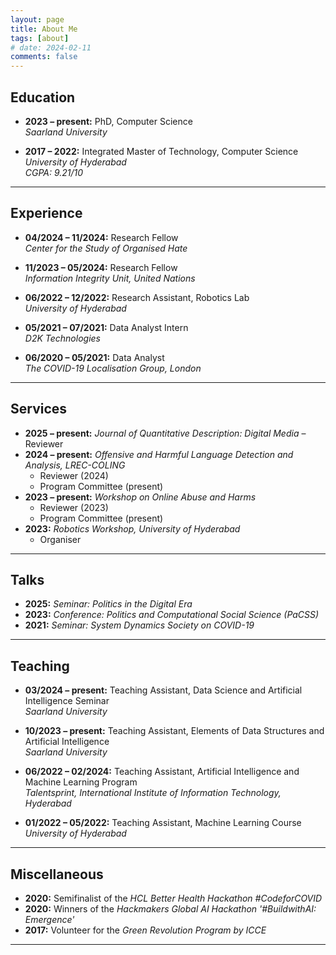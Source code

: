 ```yaml
---
layout: page
title: About Me 
tags: [about]
# date: 2024-02-11
comments: false
---
```


## Education

- **2023 – present:** PhD, Computer Science  
  *Saarland University*

- **2017 – 2022:** Integrated Master of Technology, Computer Science  
  *University of Hyderabad*  
  *CGPA: 9.21/10*

---

## Experience

- **04/2024 – 11/2024:** Research Fellow  
  *Center for the Study of Organised Hate*

- **11/2023 – 05/2024:** Research Fellow  
  *Information Integrity Unit, United Nations*

- **06/2022 – 12/2022:** Research Assistant, Robotics Lab  
  *University of Hyderabad*

- **05/2021 – 07/2021:** Data Analyst Intern  
  *D2K Technologies*

- **06/2020 – 05/2021:** Data Analyst  
  *The COVID-19 Localisation Group, London*

---

## Services

- **2025 – present:** *Journal of Quantitative Description: Digital Media* – Reviewer  
- **2024 – present:** *Offensive and Harmful Language Detection and Analysis, LREC-COLING*  
  - Reviewer (2024)  
  - Program Committee (present)  
- **2023 – present:** *Workshop on Online Abuse and Harms*  
  - Reviewer (2023)  
  - Program Committee (present)  
- **2023:** *Robotics Workshop, University of Hyderabad*  
  - Organiser  

---

## Talks

- **2025:** *Seminar: Politics in the Digital Era*  
- **2023:** *Conference: Politics and Computational Social Science (PaCSS)*  
- **2021:** *Seminar: System Dynamics Society on COVID-19*  

---

## Teaching

- **03/2024 – present:** Teaching Assistant, Data Science and Artificial Intelligence Seminar  
  *Saarland University*

- **10/2023 – present:** Teaching Assistant, Elements of Data Structures and Artificial Intelligence  
  *Saarland University*

- **06/2022 – 02/2024:** Teaching Assistant, Artificial Intelligence and Machine Learning Program  
  *Talentsprint, International Institute of Information Technology, Hyderabad*

- **01/2022 – 05/2022:** Teaching Assistant, Machine Learning Course  
  *University of Hyderabad*

---

## Miscellaneous

- **2020:** Semifinalist of the *HCL Better Health Hackathon #CodeforCOVID*  
- **2020:** Winners of the *Hackmakers Global AI Hackathon '#BuildwithAI: Emergence'*  
- **2017:** Volunteer for the *Green Revolution Program by ICCE*  

---